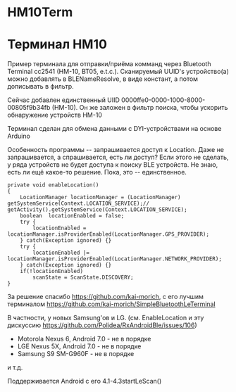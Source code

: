 # HM10Term
Терминал HM10
=============
Пример терминала для отправки/приёма комманд через Bluetooth Terminal cc2541 (HM-10, BT05, e.t.c.).
Сканируемый UUID's устройство(а) можно добавлять в BLENameResolve, в виде констант, а потом дописывать
в фильтр.

Сейчас добавлен единственный UIID 0000ffe0-0000-1000-8000-00805f9b34fb (HM-10). Он же заложен в фильтр поиска, чтобы ускорить обнаружение устройств HM-10

Терминал сделан для обмена данными с DYI-устройствами на основе Arduino

Особенность программы -- запрашивается доступ к Location. Даже не запрашивается, а спрашивается,
есть ли доступ? Если этого не сделать, у ряда устройств не будет доступа к поиску BLE устройств.
Не знаю, есть ли ещё какое-то решение. Пока, это -- единственное.

    private void enableLocation()
    {
        LocationManager locationManager = (LocationManager) getSystemService(Context.LOCATION_SERVICE);// getActivity().getSystemService(Context.LOCATION_SERVICE);
        boolean  locationEnabled = false;
        try {
            locationEnabled = locationManager.isProviderEnabled(LocationManager.GPS_PROVIDER);
        } catch(Exception ignored) {}
        try {
            locationEnabled |= locationManager.isProviderEnabled(LocationManager.NETWORK_PROVIDER);
        } catch(Exception ignored) {}
        if(!locationEnabled)
            scanState = ScanState.DISCOVERY;
    }

За решение спасибо https://github.com/kai-morich, с его лучшим терминалом https://github.com/kai-morich/SimpleBluetoothLeTerminal

В частности, у новых Samsung'ов и LG. (см. EnableLocation и эту дискуссию https://github.com/Polidea/RxAndroidBle/issues/106)
 * Motorola Nexus 6, Android 7.0 - не в порядке
 * LGE Nexus 5X, Android 7.0 - не в порядке
 * Samsung S9 SM-G960F - не в порядке

и т.д.

Поддерживается Android с его 4.1-4.3startLeScan()

